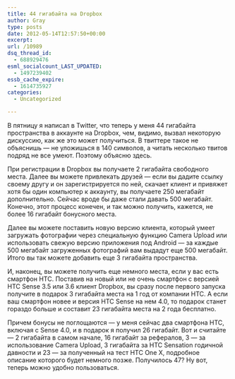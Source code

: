 ```yaml
---
title: 44 гигабайта на Dropbox
author: Gray
type: posts
date: 2012-05-14T12:57:50+00:00
excerpt:
url: /10989
dsq_thread_id:
  - 688929476
esml_socialcount_LAST_UPDATED:
  - 1497239402
essb_cache_expire:
  - 1614735927
categories:
  - Uncategorized

---
```








В пятницу я написал в Twitter, что теперь у меня 44 гигабайта пространства в аккаунте на Dropbox, чем, видимо, вызвал некоторую дискуссию, как же это может получиться. В твиттере такое не объяснишь — не уложишься в 140 символов, а читать несколько твитов подряд не все умеют. Поэтому объясню здесь.

При регистрации в Dropbox вы получаете 2 гигабайта свободного места. Далее вы можете привлекать друзей — если вы дадите ссылку своему другу и он зарегистрируется по ней, скачает клиент и привяжет хотя бы один компьютер к аккаунту, вы получаете 250 мегабайт дополнительно. Сейчас вроде бы даже стали давать 500 мегабайт. Конечно, этот процесс конечен, и так можно получить, кажется, не более 16 гигабайт бонусного места.

Далее вы можете поставить новую версию клиента, который умеет загружать фотографии через специальную функцию Camera Upload или использовать свежую версию приложения под Android — за каждые 500 мегабайт загруженных фотографий вам выдадут еще 500 мегабайт. Итого вы так можете добавить еще 3 гигабайта пространства.

И, наконец, вы можете получить еще немного места, если у вас есть смартфон HTC. Поставив на новый или не очень смартфон с версией HTC Sense 3.5 или 3.6 клиент Dropbox, вы сразу после первого запуска получите в подарок 3 гигабайта места на 1 год от компании HTC. А если ваш смартфон новее и версия HTC Sense на нем 4.0, то подарок станет гораздо больше и составит 23 гигабайта места на 2 года бесплатно.

Причем бонусы не поглощаются — у меня сейчас два смартфона HTC, включая с Sense 4.0, и в подарок я получил 26 гигабайт. Вот и считайте — 2 гигабайта в самом начале, 16 гигабайт за рефералов, 3 — за использование Camera Upload, 3 гигабайта за HTC Sensation годичной давности и 23 — за полученный на тест HTC One X, подробное описание которого будет немного позже. Получилось 47? Ну вот, теперь можно удобно пользоваться.